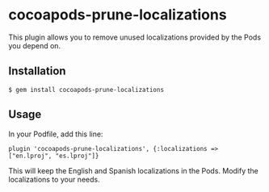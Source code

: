 # cocoapods-prune-localizations

This plugin allows you to remove unused localizations provided by the Pods you depend on.

## Installation

    $ gem install cocoapods-prune-localizations

## Usage

In your Podfile, add this line:

    plugin 'cocoapods-prune-localizations', {:localizations => ["en.lproj", "es.lproj"]}

This will keep the English and Spanish localizations in the Pods. Modify the localizations to your needs.